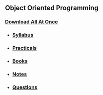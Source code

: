 ## Object Oriented Programming

### [Download All At Once](https://samriddhicollegeedunp-my.sharepoint.com/:f:/g/personal/wilsonshrestha_samriddhicollege_edu_np/EuN6xzTsu3pEtDMzokN3R4sBrISK2etygldx1FHLUI0Bpg?e=hJsl89)

- ### [Syllabus](https://samriddhicollegeedunp-my.sharepoint.com/:f:/g/personal/wilsonshrestha_samriddhicollege_edu_np/EqcaNq4ZNlBPpa_jD6kScG0BWi_PgB6EjeBs5BD-717rpA)

- ### [Practicals](https://samriddhicollegeedunp-my.sharepoint.com/:f:/g/personal/wilsonshrestha_samriddhicollege_edu_np/EoW-3gMqPsRJpza4fNzxk7YBSMjuXLisVM2V8WE04X7Kog)

- ### [Books](https://samriddhicollegeedunp-my.sharepoint.com/:f:/g/personal/wilsonshrestha_samriddhicollege_edu_np/Eh3-SuciZbxKsW452xYbCtgBhq1gxH3aaJX6MGv_7oCvMQ)
 
- ### [Notes](https://samriddhicollegeedunp-my.sharepoint.com/:f:/g/personal/wilsonshrestha_samriddhicollege_edu_np/Ep0p30Fu1-tAnrcm87nanz8Bnm5IwS9-jFvSTUKck_IKWQ)

- ### [Questions](https://samriddhicollegeedunp-my.sharepoint.com/:f:/g/personal/wilsonshrestha_samriddhicollege_edu_np/EqMuZIWfHeNJrz6awgVoT0IBPr6CLLpNww4zLpRqYShzaA)